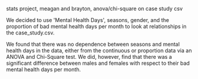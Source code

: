 stats project, meagan and brayton, anova/chi-square on case study csv

We decided to use 'Mental Health Days', seasons, gender, and the proportion of bad mental health days per month to look at relationships in the case_study.csv.

We found that there was no dependence between seasons and mental health days in the data, either from the continuous or proportion data via an ANOVA and Chi-Square test. We did, however, find that there was a significant difference between males and females with respect to their bad mental health days per month.
